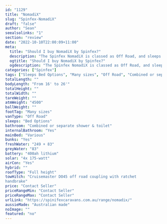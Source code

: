 ```yaml
---
id: "1129"
title: "NomadiX"
slug: "Spinfex-NomadiX"
draft: "false"
author: "Sean"
seealsolinks: "1"
section: "review"
date: "2022-10-10T22:00:09+11:00"
meta:
  title: "Should I buy NomadiX by Spinfex?"
  description: "The Spinfex NomadiX is classed as Off Road, and sleeps Bed Options people. It is Australian made and comes in at Many sizes. It generally has Combined or separate shower & toilet."
  ogtitle: "Should I buy NomadiX by Spinfex?"
  ogdescription: "The Spinfex NomadiX is classed as Off Road, and sleeps Bed Options people. It is Australian made and comes in at Many sizes. It generally has Combined or separate shower & toilet."
categories: ["Spinfex"]
tags: ["Sleeps Bed Options", "Many sizes", "Off Road", "Combined or separate shower & toilet", "Full height", "Price Unknown", "Australian made"]
totalLength: ""
bodyLength: "From 16' to 26'"
totalHeight: ""
totalWidth: ""
tareWeight: ""
atmWeight: "4500"
ballWeight: ""
footTag: "Many sizes"
vanType: "Off Road"
sleeps: "Bed Options"
bathroom: "Combined or separate shower & toilet"
internalBathroom: "Yes"
mainBed: "Various"
bunks: "Yes"
freshWater: "249 + 83"
greyWater: "83"
battery: "400ah lithium"
solar: "4x 175-watt"
airCon: "Yes"
hybrid: ""
roofType: "Full height"
towHitch: "Cruisemaster DO45 off road coupling with ratchet
handbrake"
price: "Contact Seller"
priceRangeMin: "Contact Seller"
priceRangeMax: "Contact Seller"
urlLink: "https://spinifexcaravans.com.au/range/nomadix/"
aussieMade: "Australian made"
noImage: ""
featured: "no"
---
```

